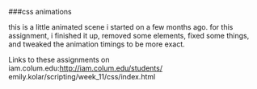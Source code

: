 ###css animations

this is a little animated scene i started on a few months ago. for this assignment, i finished it up, removed some elements, fixed some things, and tweaked the animation timings to be more exact.

Links to these assignments on iam.colum.edu:http://iam.colum.edu/students/
emily.kolar/scripting/week_11/css/index.html
